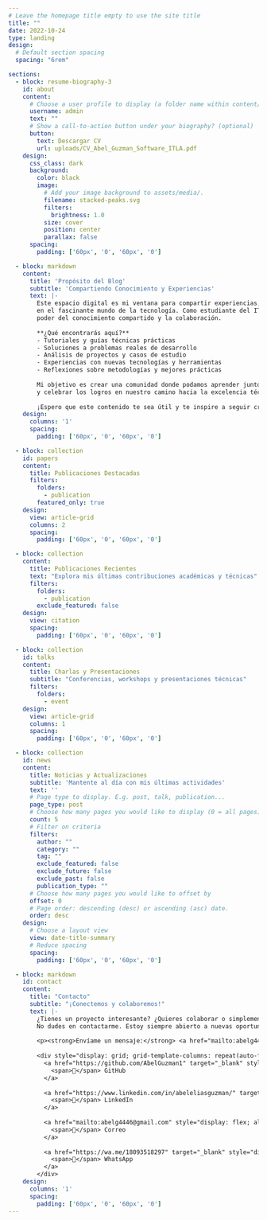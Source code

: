 ```yaml
---
# Leave the homepage title empty to use the site title
title: ""
date: 2022-10-24
type: landing
design:
  # Default section spacing
  spacing: "6rem"

sections:
  - block: resume-biography-3
    id: about
    content:
      # Choose a user profile to display (a folder name within content/authors/)
      username: admin
      text: ""
      # Show a call-to-action button under your biography? (optional)
      button:
        text: Descargar CV
        url: uploads/CV_Abel_Guzman_Software_ITLA.pdf
    design:
      css_class: dark
      background:
        color: black
        image:
          # Add your image background to assets/media/.
          filename: stacked-peaks.svg
          filters:
            brightness: 1.0
          size: cover
          position: center
          parallax: false
      spacing:
        padding: ['60px', '0', '60px', '0']

  - block: markdown
    content:
      title: 'Propósito del Blog'
      subtitle: 'Compartiendo Conocimiento y Experiencias'
      text: |-
        Este espacio digital es mi ventana para compartir experiencias, aprendizajes y descubrimientos 
        en el fascinante mundo de la tecnología. Como estudiante del ITLA, creo firmemente en el 
        poder del conocimiento compartido y la colaboración.
        
        **¿Qué encontrarás aquí?**
        - Tutoriales y guías técnicas prácticas
        - Soluciones a problemas reales de desarrollo
        - Análisis de proyectos y casos de estudio
        - Experiencias con nuevas tecnologías y herramientas
        - Reflexiones sobre metodologías y mejores prácticas
        
        Mi objetivo es crear una comunidad donde podamos aprender juntos, compartir desafíos
        y celebrar los logros en nuestro camino hacia la excelencia técnica.
        
        ¡Espero que este contenido te sea útil y te inspire a seguir creciendo! 
    design:
      columns: '1'
      spacing:
        padding: ['60px', '0', '60px', '0']

  - block: collection
    id: papers
    content:
      title: Publicaciones Destacadas
      filters:
        folders:
          - publication
        featured_only: true
    design:
      view: article-grid
      columns: 2
      spacing:
        padding: ['60px', '0', '60px', '0']

  - block: collection
    content:
      title: Publicaciones Recientes
      text: "Explora mis últimas contribuciones académicas y técnicas"
      filters:
        folders:
          - publication
        exclude_featured: false
    design:
      view: citation
      spacing:
        padding: ['60px', '0', '60px', '0']

  - block: collection
    id: talks
    content:
      title: Charlas y Presentaciones
      subtitle: "Conferencias, workshops y presentaciones técnicas"
      filters:
        folders:
          - event
    design:
      view: article-grid
      columns: 1
      spacing:
        padding: ['60px', '0', '60px', '0']

  - block: collection
    id: news
    content:
      title: Noticias y Actualizaciones
      subtitle: 'Mantente al día con mis últimas actividades'
      text: ''
      # Page type to display. E.g. post, talk, publication...
      page_type: post
      # Choose how many pages you would like to display (0 = all pages)
      count: 5
      # Filter on criteria
      filters:
        author: ""
        category: ""
        tag: ""
        exclude_featured: false
        exclude_future: false
        exclude_past: false
        publication_type: ""
      # Choose how many pages you would like to offset by
      offset: 0
      # Page order: descending (desc) or ascending (asc) date.
      order: desc
    design:
      # Choose a layout view
      view: date-title-summary
      # Reduce spacing
      spacing:
        padding: ['60px', '0', '60px', '0']

  - block: markdown
    id: contact
    content:
      title: "Contacto"
      subtitle: "¡Conectemos y colaboremos!"
      text: |-
        ¿Tienes un proyecto interesante? ¿Quieres colaborar o simplemente charlar sobre tecnología? 
        No dudes en contactarme. Estoy siempre abierto a nuevas oportunidades y conexiones profesionales.
        
        <p><strong>Envíame un mensaje:</strong> <a href="mailto:abelg4446@gmail.com">abelg4446@gmail.com</a></p>
        
        <div style="display: grid; grid-template-columns: repeat(auto-fit, minmax(130px, 1fr)); gap: 1rem; max-width: 600px; margin: 2rem auto; padding: 0 1rem;">
          <a href="https://github.com/AbelGuzman1" target="_blank" style="display: flex; align-items: center; justify-content: center; gap: 0.5rem; padding: 1rem; background: rgba(255,255,255,0.15); border-radius: 12px; color: white; text-decoration: none; font-weight: 600; transition: all 0.3s ease; min-height: 50px; font-size: 1rem;">
            <span>📁</span> GitHub
          </a>
          
          <a href="https://www.linkedin.com/in/abeleliasguzman/" target="_blank" style="display: flex; align-items: center; justify-content: center; gap: 0.5rem; padding: 1rem; background: rgba(255,255,255,0.15); border-radius: 12px; color: white; text-decoration: none; font-weight: 600; transition: all 0.3s ease; min-height: 50px; font-size: 1rem;">
            <span>💼</span> LinkedIn
          </a>
          
          <a href="mailto:abelg4446@gmail.com" style="display: flex; align-items: center; justify-content: center; gap: 0.5rem; padding: 1rem; background: rgba(255,255,255,0.15); border-radius: 12px; color: white; text-decoration: none; font-weight: 600; transition: all 0.3s ease; min-height: 50px; font-size: 1rem;">
            <span>📧</span> Correo
          </a>
          
          <a href="https://wa.me/18093518297" target="_blank" style="display: flex; align-items: center; justify-content: center; gap: 0.5rem; padding: 1rem; background: rgba(255,255,255,0.15); border-radius: 12px; color: white; text-decoration: none; font-weight: 600; transition: all 0.3s ease; min-height: 50px; font-size: 1rem;">
            <span>📱</span> WhatsApp
          </a>
        </div>
    design:
      columns: '1'
      spacing:
        padding: ['60px', '0', '60px', '0']
---
```

